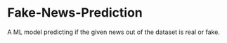 # Fake-News-Prediction
A ML model predicting if the given news out of the dataset is real or fake. 
